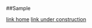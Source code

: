 ##Sample

[link home](https://cdn.rawgit.com/cromozooom/vilacotroceni/8e922868/build/index.html)
[link under construction](https://cdn.rawgit.com/cromozooom/vilacotroceni/8e922868/build/underConstruction.html)
